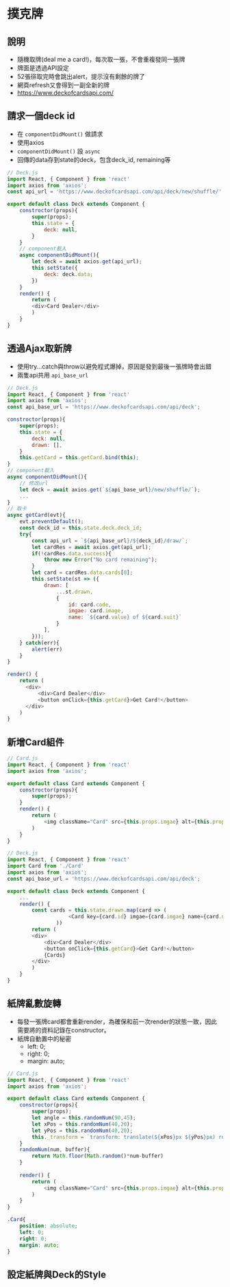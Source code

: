 # 撲克牌
## 說明
- 隨機取牌(deal me a card!)，每次取一張，不會重複發同一張牌
- 牌面是透過API設定
- 52張徘取完時會跳出alert，提示沒有剩餘的牌了
- 網頁refresh又會得到一副全新的牌
- https://www.deckofcardsapi.com/

## 請求一個deck id
- 在 `componentDidMount()` 做請求
- 使用axios
- `componentDidMount()` 設 `async`
- 回傳的data存到state的deck，包含deck_id, remaining等

```javascript
// Deck.js
import React, { Component } from 'react'
import axios from 'axios';
const api_url = 'https://www.deckofcardsapi.com/api/deck/new/shuffle/'

export default class Deck extends Component {
    constroctor(props){
        super(props);
        this.state = {
            deck: null,
        }
    }
    // component載入
    async componentDidMount(){
        let deck = await axios.get(api_url);
        this.setState({
            deck: deck.data;
        })
    }
    render() {
        return (
        <div>Card Dealer</div>
        )
    }
}
```
## 透過Ajax取新牌
- 使用try...catch與throw以避免程式爆掉，原因是發到最後一張牌時會出錯
- 兩隻api共用 `api_base_url`
```javascript
// Deck.js
import React, { Component } from 'react'
import axios from 'axios';
const api_base_url = 'https://www.deckofcardsapi.com/api/deck';

constroctor(props){
    super(props);
    this.state = {
        deck: null,
        drawn: [],
    }
    this.getCard = this.getCard.bind(this);
}
// component載入
async componentDidMount(){
    // 修改url
    let deck = await axios.get(`${api_base_url}/new/shuffle/`);
    ...
}
// 取卡
async getCard(evt){
    evt.preventDefault();    
    const deck_id = this.state.deck.deck_id;
    try{
        const api_url = `${api_base_url}/${deck_id}/draw/`;
        let cardRes = await axios.get(api_url);
        if(!cardRes.data.success){
            throw new Error("No card remaining");
        }
        let card = cardRes.data.cards[0];
        this.setState(st => ({
            drawn: [
                ...st.drawn, 
                {
                    id: card.code,
                    imgae: card.image,
                    name: `${card.value} of ${card.suit}`
                }
            ],
        }));
    } catch(err){
        alert(err)
    }
}

render() {
    return (
      <div>
          <div>Card Dealer</div>
          <button onClick={this.getCard}>Get Card!</button>
      </div>
    )
}
```
## 新增Card組件
```javascript
// Card.js
import React, { Component } from 'react'
import axios from 'axios';

export default class Card extends Component {
    constroctor(props){
        super(props);
    }
    render() {
        return (
            <img className="Card" src={this.props.imgae} alt={this.props.name} />
        )
    }
}
```
```javascript
// Deck.js
import React, { Component } from 'react'
import Card from './Card'
import axios from 'axios';
const api_base_url = 'https://www.deckofcardsapi.com/api/deck';

export default class Deck extends Component {
    ...    
    render() {
        const cards = this.state.drawn.map(card => (
                    <Card key={card.id} imgae={card.imgae} name={card.name} />
                ))
        return (
        <div>
            <div>Card Dealer</div>
            <button onClick={this.getCard}>Get Card!</button>
            {Cards}
        </div>
        )
    }
}
```
## 紙牌亂數旋轉
- 每發一張牌card都會重新render，為確保和前一次render的狀態一致，因此需要將的資料記錄在constructor。
- 紙牌自動置中的秘密
    - left: 0;
    - right: 0;
    - margin: auto;
```javascript
// Card.js
import React, { Component } from 'react'
import axios from 'axios';

export default class Card extends Component {
    constroctor(props){
        super(props);
        let angle = this.randomNum(90,45);
        let xPos = this.randomNum(40,20);
        let yPos = this.randomNum(40,20);
        this._transform = `transform: translate(${xPos}px ${yPos}px) rotate(${angle}deg);`
    }
    randomNum(num, buffer){
        return Math.floor(Math.random()*num-buffer)
    }
    
    render() {
        return (
            <img className="Card" src={this.props.imgae} alt={this.props.name} style={{transform: this._transform}} />
        )
    }
}
```
```css
.Card{
    position: absolute;
    left: 0;
    right: 0;
    margin: auto;
}
```
## 設定紙牌與Deck的Style
```javascript
```